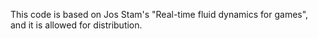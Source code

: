 This code is based on Jos Stam's "Real-time fluid dynamics for games", and it is allowed for distribution. 

